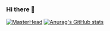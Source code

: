 ### Hi there 👋
[![MasterHead](https://imgur.com/lADuu1Q)]((https://github.com/mikufan3939))
[![Anurag's GitHub stats](https://github-readme-stats.vercel.app/api?username=mikufan3939)](https://github.com/anuraghazra/github-readme-stats)
<!--
**mikufan3939/mikufan3939** is a ✨ _special_ ✨ repository because its `README.md` (this file) appears on your GitHub profile.

Here are some ideas to get you started:

- 🔭 I’m currently working on ...
- 🌱 I’m currently learning ...
- 👯 I’m looking to collaborate on ...
- 🤔 I’m looking for help with ...
- 💬 Ask me about ...
- 📫 How to reach me: ...
- 😄 Pronouns: ...
- ⚡ Fun fact: ...
-->
